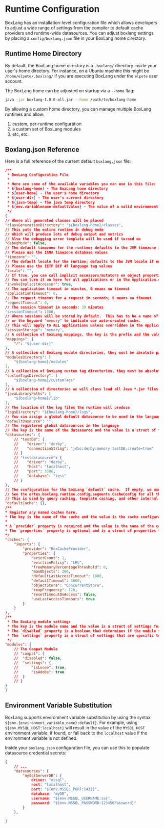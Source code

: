 # Runtime Configuration

BoxLang has an installation-level configuration file which allows developers to adjust a wide range of settings from the compiler to default cache providers and runtime-wide datasources. You can adjust boxlang settings by placing a `config/boxlang.json` file in your BoxLang home directory.

## Runtime Home Directory

By default, the BoxLang home directory is a `.boxlang/` directory inside your user's home directory. For instance, on a Ubuntu machine this might be `/home/elpete/.boxlang/` if you are executing BoxLang under the `elpete` user account.

The BoxLang home can be adjusted on startup via a `--home` flag:

```bash
java -jar boxlang-1.0.0-all.jar --home /path/to/boxlang-home
```

By allowing a custom home directory, you can manage multiple BoxLang runtimes and allow:

1. custom, per-runtime configuration
2. a custom set of BoxLang modules
3. etc, etc.

## Boxlang.json Reference

Here is a full reference of the current default `boxlang.json` file:

```json
/**
 * BoxLang Configuration File
 *
 * Here are some of the available variables you can use in this file:
 * ${boxlang-home} - The BoxLang home directory
 * ${user-home} - The user's home directory
 * ${user-dir} - The user's current directory
 * ${java-temp} - The java temp directory
 * ${env.variablename:defaultValue} - The value of a valid environment variable or the default value. Example: ${env.CFCONFIG_HOME:/etc/cfconfig}
 */
{
// Where all generated classes will be placed
"classGenerationDirectory": "${boxlang-home}/classes",
// This puts the entire runtime in debug mode
// Which will produce lots of debug output and metrics
// Also the debugging error template will be used if turned on
"debugMode": false,
// The default timezone for the runtime; defaults to the JVM timezone if empty
// Please use the IANA timezone database values
"timezone": "",
// The default locale for the runtime; defaults to the JVM locale if empty
// Please use the IETF BCP 47 language tag values
"locale": "",
// If true, you can call implicit accessors/mutators on object properties. By default it is enabled
// You can turn it on here for all applications or in the Application.cfc
"invokeImplicitAccessor": true,
// The application timeout in minutes, 0 means no timeout
"applicationTimeout": 0,
// The request timeout for a request in seconds; 0 means no timeout
"requestTimeout": 0,
// The session timeout in seconds: 30 minutes
"sessionTimeout": 1800,
// Where sessions will be stored by default.  This has to be a name of a registered cache
// or the keyword "memory" to indicate our auto-created cache.
// This will apply to ALL applications unless overridden in the Application.cfc
"sessionStorage": "memory",
// A collection of BoxLang mappings, the key is the prefix and the value is the directory
"mappings": {
	"/": "${user-dir}"
},
// A collection of BoxLang module directories, they must be absolute paths
"modulesDirectory": [
	"${boxlang-home}/modules"
],
// A collection of BoxLang custom tag directories, they must be absolute paths
"customTagsDirectory": [
	"${boxlang-home}/customTags"
],
// A collection of directories we will class load all Java *.jar files from
"javaLibraryPaths": [
	"${boxlang-home}/lib"
],
// The location of the log files the runtime will produce
"logsDirectory": "${boxlang-home}/logs",
// You can assign a global default datasource to be used in the language
"defaultDasource": "",
// The registered global datasources in the language
// The key is the name of the datasource and the value is a struct of the datasource settings
"datasources": {
	// "testDB": {
	// 	  "driver": "derby",
	//    "connectionString": "jdbc:derby:memory:testDB;create=true"
	// }
	// "testdatasource": {
	// 	  "driver": "derby",
	// 	  "host": "localhost",
	// 	  "port": 3306,
	// 	  "database": "test"
	// }
},
// The configuration for the BoxLang `default` cache.  If empty, we use the defaults
// See the ortus.boxlang.runtime.config.segments.CacheConfig for all the available settings
// This is used by query caching, template caching, and other internal caching, unless you override it
"defaultCache": {},
/**
* Register any named caches here.
* The key is the name of the cache and the value is the cache configuration.
*
* A `provider` property is required and the value is the name of the cache provider or the fully qualified class name.
* The `properties` property is optional and is a struct of properties that are specific to the cache provider.
*/
"caches": {
	"imports": {
		"provider": "BoxCacheProvider",
		"properties": {
			"evictCount": 1,
			"evictionPolicy": "LRU",
			"freeMemoryPercentageThreshold": 0,
			"maxObjects": 200,
			"defaultLastAccessTimeout": 1800,
			"defaultTimeout": 3600,
			"objectStore": "ConcurrentStore",
			"reapFrequency": 120,
			"resetTimeoutOnAccess": false,
			"useLastAccessTimeouts": true
		}
	}
},
/**
 * The BoxLang module settings
 * The key is the module name and the value is a struct of settings for that specific module
 * The `disabled` property is a boolean that determines if the module should be enabled or not
 * The `settings` property is a struct of settings that are specific to the module and will be override the module settings
 */
"modules": {
	// The Compat Module
	// "compat": {
	// 	"disabled": false,
	// 	"settings": {
	// 		"isLucee": true,
	// 		"isAdobe": true
	// 	}
	// }
}
}

```

## Environment Variable Substitution

BoxLang supports environment variable substitution by using the syntax `${env.{environment_variable_name}:default}`. For example, using `${env.MYSQL_HOST:localhost}` will result in the value of the `MYSQL_HOST` environment variable, if found, or fall back to the `localhost` value if the environment variable is not defined.

Inside your `boxlang.json` configuration file, you can use this to populate datasource credential secrets:

```json
{
    // ...
    "datasources": {
        "mySqlServerDB": {
            driver: "mssql",
            host: "localhost",
            port: "${env.MSSQL_PORT:1433}",
            database: "myDB",
            username: "${env.MSSQL_USERNAME:sa}",
            password: "${env.MSSQL_PASSWORD:123456Password}"
        }
    },
    
}
```
